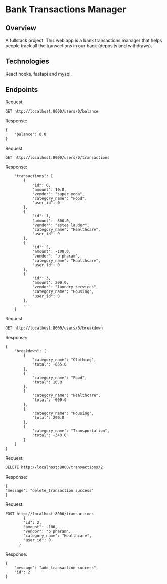 # Bank Transactions Manager

## Overview

A fullstack project. This web app is a bank transactions manager that helps people track all the transactions in our bank (deposits and withdraws).

## Technologies

React hooks, fastapi and mysql.

## Endpoints

Request:

```
GET http://localhost:8000/users/0/balance
```

Response:

```
{
    "balance": 0.0
}
```

Request:

```
GET http://localhost:8000/users/0/transactions

```

Response:

```
    "transactions": [
        {
            "id": 0,
            "amount": 10.0,
            "vendor": "super yoda",
            "category_name": "Food",
            "user_id": 0
        },
        {
            "id": 1,
            "amount": -500.0,
            "vendor": "estee lauder",
            "category_name": "Healthcare",
            "user_id": 0
        },
        {
            "id": 2,
            "amount": -100.0,
            "vendor": "b pharam",
            "category_name": "Healthcare",
            "user_id": 0
        },
        {
            "id": 3,
            "amount": 200.0,
            "vendor": "laundry services",
            "category_name": "Housing",
            "user_id": 0
        },
        ...
    }
```

Request:

```
GET http://localhost:8000/users/0/breakdown

```

Response:

```
{
    "breakdown": [
        {
            "category_name": "Clothing",
            "total": -855.0
        },
        {
            "category_name": "Food",
            "total": 10.0
        },
        {
            "category_name": "Healthcare",
            "total": -600.0
        },
        {
            "category_name": "Housing",
            "total": 200.0
        },
        {
            "category_name": "Transportation",
            "total": -340.0
        }
    ]
}
```

Request:

```
DELETE http://localhost:8000/transactions/2
```

Response:

```
{
"message": "delete_transaction success"
}
```

Request:

```
POST http://localhost:8000/transactions
        {
        "id": 2,
        "amount": -100,
        "vendor": "b pharam",
        "category_name": "Healthcare",
        "user_id": 0
      }
```

Response:

```
{
    "message": "add_transaction success",
    "id": 2
}
```
